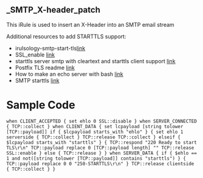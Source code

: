 ## _SMTP_X-header_patch
This iRule is used to insert an X-Header into an SMTP email stream


Additional resources to add STARTTLS support:
 * irulsology-smtp-start-tls[link](https://devcentral.f5.com/s/articles/iruleologyndashsmtp-start-tls)
 * SSL_enable [link](https://clouddocs.f5.com/api/irules/SSL__enable.html)
 * starttls server smtp with cleartext and starttls client support [link](https://devcentral.f5.com/s/articles/starttls-server-smtp-with-cleartext-and-starttls-client-support-1209)
 * Postfix TLS readme [link](http://www.postfix.org/TLS_README.html)
 * How to make an echo server with bash [link](https://stackoverflow.com/questions/8375860/how-to-make-an-echo-server-with-bash)
 * SMTP starttls [link](https://devcentral.f5.com/s/articles/smtpstarttls)

# Sample Code
`when CLIENT_ACCEPTED {
    set ehlo 0
    SSL::disable
}
when SERVER_CONNECTED {
    TCP::collect
}
when CLIENT_DATA {
    set lcpayload [string tolower [TCP::payload]]
    if { $lcpayload starts_with "ehlo" } {
        set ehlo 1
        serverside { TCP::collect }
        TCP::release
        TCP::collect
    } elseif { $lcpayload starts_with "starttls" } {
        TCP::respond "220 Ready to start TLS\r\n"
        TCP::payload replace 0 [TCP::payload length] ""
        TCP::release
        SSL::enable
    } else {
        TCP::release
    }
}
when SERVER_DATA {
    if { $ehlo == 1 and not([string tolower [TCP::payload]] contains "starttls") } {
        TCP::payload replace 0 0 "250-STARTTLS\r\n"
    }
    TCP::release
    clientside { TCP::collect }
}`
